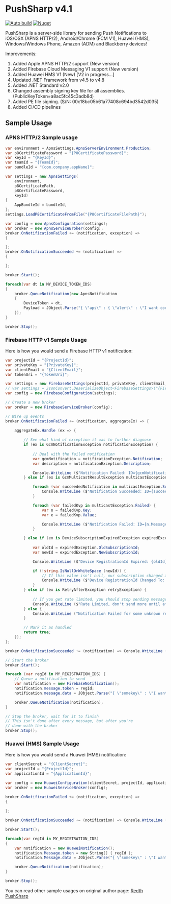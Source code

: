 # PushSharp v4.1
[![Auto build](https://github.com/DKorablin/PushSharp/actions/workflows/release.yml/badge.svg)](https://github.com/DKorablin/PushSharp/releases/latest)
[![Nuget](https://img.shields.io/nuget/v/AlphaOmega.PushSharp)](https://www.nuget.org/packages/AlphaOmega.PushSharp)

PushSharp is a server-side library for sending Push Notifications to iOS/OSX (APNS HTTP/2), Android/Chrome (FCM V1), Huawei (HMS), Windows/Windows Phone, Amazon (ADM) and Blackberry devices!

Improvements:
1. Added Apple APNS HTTP/2 support (New version)
2. Added Firebase Cloud Messaging V1 support (New version)
3. Added Huawei HMS V1 (New) [V2 in progress...]
4. Updated .NET Framework from v4.5 to v4.8
5. Added .NET Standard v2.0
6. Changed assembly signing key file for all assemblies. (PublicKeyToken=a8ac5fc45c3adb8d)
7. Added PE file signing. (S/N: 00c18bc05b61a77408c694bd3542d035)
8. Added CI/CD pipelines

## Sample Usage

### APNS HTTP/2 Sample usage

```csharp
var environment = ApnsSettings.ApnsServerEnvironment.Production;
var p8CertificatePassword = "{P8CertificatePassword}";
var keyId = "{KeyId}";
var teamId = "{TeamId}";
var bundleId = "{com.company.appName}";

var settings = new ApnsSettings(
	environment,
	p8CertificatePath,
	p8CertificatePassword,
	keyId)
{
	AppBundleId = bundleId,
};
settings.LoadP8CertificateFromFile("{P8CertificateFilePath}");

var config = new ApnsConfiguration(settings);
var broker = new ApnsServiceBroker(config);
broker.OnNotificationFailed += (notification, exception) =>
{

};
broker.OnNotificationSucceeded += (notification) =>
{

};

broker.Start();

foreach(var dt in MY_DEVICE_TOKEN_IDS)
{
	broker.QueueNotification(new ApnsNotification
	{
		DeviceToken = dt,
		Payload = JObject.Parse("{ \"aps\" : { \"alert\" : \"I want cookie\" } }")
	});
}

broker.Stop();
```

### Firebase HTTP v1 Sample Usage

Here is how you would send a Firebase HTTP v1 notification:

```csharp
var projectId = "{ProjectId}";
var privateKey = "{PrivateKey}";
var clientEmail = "{ClientEmail}";
var tokenUri = "{TokenUri}";

var settings = new FirebaseSettings(projectId, privateKey, clientEmail, tokenUri);
// var settings = JsonConvert.DeserializeObject<FirebaseSettings>("{Firebase.ServiceAccount.json}");
var config = new FirebaseConfiguration(settings);

// Create a new broker
var broker = new FirebaseServiceBroker(config);

// Wire up events
broker.OnNotificationFailed += (notification, aggregateEx) => {

	aggregateEx.Handle (ex => {
	
		// See what kind of exception it was to further diagnose
		if (ex is GcmNotificationException notificationException) {
			
			// Deal with the failed notification
			var gcmNotification = notificationException.Notification;
			var description = notificationException.Description;

			Console.WriteLine ($"Notification Failed: ID={gcmNotification.MessageId}, Desc={description}");
		} else if (ex is GcmMulticastResultException multicastException) {

			foreach (var succeededNotification in multicastException.Succeeded) {
				Console.WriteLine ($"Notification Succeeded: ID={succeededNotification.MessageId}");
			}

			foreach (var failedKvp in multicastException.Failed) {
				var n = failedKvp.Key;
				var e = failedKvp.Value;

				Console.WriteLine ($"Notification Failed: ID={n.MessageId}, Desc={e.Description}");
			}

		} else if (ex is DeviceSubscriptionExpiredException expiredException) {
			
			var oldId = expiredException.OldSubscriptionId;
			var newId = expiredException.NewSubscriptionId;

			Console.WriteLine ($"Device RegistrationId Expired: {oldId}");

			if (!string.IsNullOrWhiteSpace (newId)) {
				// If this value isn't null, our subscription changed and we should update our database
				Console.WriteLine ($"Device RegistrationId Changed To: {newId}");
			}
		} else if (ex is RetryAfterException retryException) {
			
			// If you get rate limited, you should stop sending messages until after the RetryAfterUtc date
			Console.WriteLine ($"Rate Limited, don't send more until after {retryException.RetryAfterUtc}");
		} else {
			Console.WriteLine ("Notification Failed for some unknown reason");
		}

		// Mark it as handled
		return true;
	});
};

broker.OnNotificationSucceeded += (notification) => Console.WriteLine ("Notification Sent!");

// Start the broker
broker.Start();

foreach (var regId in MY_REGISTRATION_IDS) {
	// Queue a notification to send
	var notification = new FirebaseNotification();
	notification.message.token = regId;
	notification.message.data = JObject.Parse("{ \"somekey\" : \"I want cookie\" }");

	broker.QueueNotification(notification);
}

// Stop the broker, wait for it to finish
// This isn't done after every message, but after you're
// done with the broker
broker.Stop();
```

### Huawei (HMS) Sample Usage

Here is how you would send a Huawei (HMS) notification:

```csharp
var clientSecret = "{ClientSecret}";
var projectId = "{ProjectId}";
var applicationId = "{ApplicationId}";

var config = new HuaweiConfiguration(clientSecret, projectId, applicationId);
var broker = new HuaweiServiceBroker(config);

broker.OnNotificationFailed += (notification, exception) =>
{
	
};

broker.OnNotificationSucceeded += (notification) => Console.WriteLine ("Notification Sent!");

broker.Start();

foreach(var regId in MY_REGISTRATION_IDS)
{
	var notification = new HuaweiNotification();
	notification.Message.token = new String[] { regId };
	notification.Message.data = JObject.Parse("{ \"somekey\" : \"I want cookie\" }");

	broker.QueueNotification(notification);
}

broker.Stop();
```

You can read other sample usages on original author page: [Redth PushSharp](https://github.com/Redth/PushSharp)